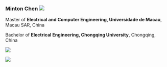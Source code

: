 ### Minton Chen ![](https://komarev.com/ghpvc/?username=lei1205&color=green)

Master of **Electrical and Computer Engineering, Universidade de Macau**, Macau SAR, China

Bachelor of **Electrical Engineering, Chongqing University**, Chongqing, China                                                           


[![](https://github-readme-stats.vercel.app/api?username=lei1205&show_icons=true&line_height=20&card_width=300px)]()

[![](https://github-readme-stats.vercel.app/api/top-langs/?username=lei1205&layout=compact&line_height=20&card_width=390px)]()
